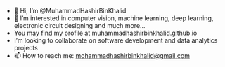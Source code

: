 - 👋 Hi, I’m @MuhammadHashirBinKhalid
- 👀 I’m interested in computer vision, machine learning, deep learning, electronic circuit designing and much more...
- You may find my profile at muhammadhashirbinkhalid.github.io
- I’m looking to collaborate on software development and data analytics projects
- 📫 How to reach me: mohammadhashirbinkhalid@gmail.com

<!---
MuhammadHashirBinKhalid/MuhammadHashirBinKhalid is a ✨ special ✨ repository because its `README.md` (this file) appears on your GitHub profile.
You can click the Preview link to take a look at your changes.
--->
